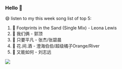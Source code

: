 

### Hello 👋

😄 listen to my this week song list of top 5:

1. 🎵 Footprints in the Sand (Single Mix) - Leona Lewis
2. 🎵 我们俩 - 郭顶
3. 🎵 只要平凡 - 张杰/张碧晨
4. 🎵 花.间.酒 - 澄海伯伯/超级橘子Orange/River
5. 🎵 又能如何 - 刘志远

<img align="left"  src="https://github-readme-stats.vercel.app/api?username=370966584&show_icons=true&theme=radical" />